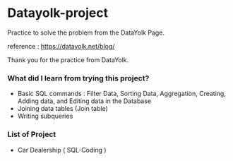 # Datayolk-project
Practice to solve the problem from the DataYolk Page.

reference : https://datayolk.net/blog/

Thank you for the practice from DataYolk.

### What did I learn from trying this project?
- Basic SQL commands : Filter Data, Sorting Data, Aggregation, Creating, Adding data, and Editing data in the Database
- Joining data tables (Join table)
- Writing subqueries


### List of Project
- Car Dealership ( SQL-Coding )

